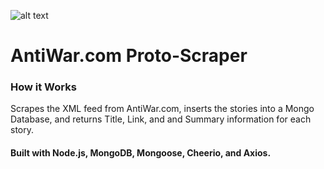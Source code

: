![alt text](https://dgxhtav2e25a8.cloudfront.net/antiwar_logo.gif "AntiWar.com Logo")


# AntiWar.com Proto-Scraper

### How it Works
Scrapes the XML feed from AntiWar.com,
inserts the stories into a Mongo Database, and returns Title, Link, and and Summary information for each story.

#### Built with Node.js, MongoDB, Mongoose, Cheerio, and Axios. 